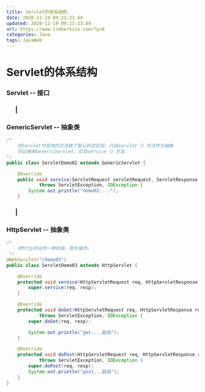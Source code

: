 ```yaml
---
title: Servlet的体系结构
date: 2020-11-19 09:23:23.64
updated: 2020-11-19 09:23:23.64
url: https://www.timberkito.com/?p=8
categories: Java
tags: JavaWeb
---
```


# Servlet的体系结构
### Servlet -- 接口
### &nbsp;&nbsp;&nbsp;&nbsp;&nbsp;&nbsp;|
### GenericServlet -- 抽象类

```java
/*
    将Servlet中其他的方法做了默认的空实现，只将servlet（）方法作为抽象
    可以继承GenericServlet，实现service（）方法
*/
public class ServletDemo02 extends GenericServlet {

    @Override
    public void service(ServletRequest servletRequest, ServletResponse servletResponse)
            throws ServletException, IOException {
        System.out.println("demo02....");
    }
```

### &nbsp;&nbsp;&nbsp;&nbsp;&nbsp;&nbsp;|
### HttpServlet -- 抽象类
```java
/*
    对http协议的一种封装，简化操作。
 */
@WebServlet("/demo03")
public class ServletDemo03 extends HttpServlet {

    @Override
    protected void service(HttpServletRequest req, HttpServletResponse resp) throws ServletException, IOException {
        super.service(req, resp);
    }

    @Override
    protected void doGet(HttpServletRequest req, HttpServletResponse resp)
            throws ServletException, IOException {
        super.doGet(req, resp);

        System.out.println("get....启动");
    }

    @Override
    protected void doPost(HttpServletRequest req, HttpServletResponse resp)
            throws ServletException, IOException {
        super.doPost(req, resp);
        System.out.println("post...启动");
    }
}
```
